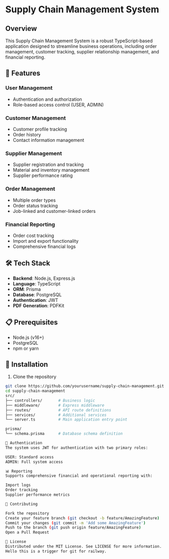 # Supply Chain Management System

## Overview

This Supply Chain Management System is a robust TypeScript-based application designed to streamline business operations, including order management, customer tracking, supplier relationship management, and financial reporting.

## 🚀 Features

### User Management
- Authentication and authorization
- Role-based access control (USER, ADMIN)

### Customer Management
- Customer profile tracking
- Order history
- Contact information management

### Supplier Management
- Supplier registration and tracking
- Material and inventory management
- Supplier performance rating

### Order Management
- Multiple order types
- Order status tracking
- Job-linked and customer-linked orders

### Financial Reporting
- Order cost tracking
- Import and export functionality
- Comprehensive financial logs

## 🛠 Tech Stack

- **Backend**: Node.js, Express.js
- **Language**: TypeScript
- **ORM**: Prisma
- **Database**: PostgreSQL
- **Authentication**: JWT
- **PDF Generation**: PDFKit

## 📋 Prerequisites

- Node.js (v16+)
- PostgreSQL
- npm or yarn

## 🔧 Installation

1. Clone the repository
```bash
git clone https://github.com/yourusername/supply-chain-management.git
cd supply-chain-management
src/
├── controllers/       # Business logic
├── middleware/        # Express middleware
├── routes/            # API route definitions
├── services/          # Additional services
└── server.ts          # Main application entry point

prisma/
└── schema.prisma      # Database schema definition

🔐 Authentication
The system uses JWT for authentication with two primary roles:

USER: Standard access
ADMIN: Full system access

📊 Reporting
Supports comprehensive financial and operational reporting with:

Import logs
Order tracking
Supplier performance metrics

🤝 Contributing

Fork the repository
Create your feature branch (git checkout -b feature/AmazingFeature)
Commit your changes (git commit -m 'Add some AmazingFeature')
Push to the branch (git push origin feature/AmazingFeature)
Open a Pull Request

📜 License
Distributed under the MIT License. See LICENSE for more information.
Hello this is a trigger for git for railway.